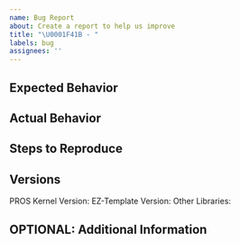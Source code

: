 ```yaml
---
name: Bug Report
about: Create a report to help us improve
title: "\U0001F41B - "
labels: bug
assignees: ''
---
```


## Expected Behavior
<!-- What behavior were you expecting? -->

## Actual Behavior
<!-- What behavior ended up happening? -->

## Steps to Reproduce
<!-- Provide a link to a live example, or a set of steps to reproduce this bug.  If able, please include code to reproduce -->

## Versions
<!-- Run `pros conduct info-project` to see what versions you're running. -->
PROS Kernel Version: <!-- eg. 4.1.0 -->
EZ-Template Version: <!-- eg. v3.1.0 -->
Other Libraries: <!-- eg. LemLib, VOSS, etc. -->

## OPTIONAL: Additional Information
<!-- Images, code, videos.  Anything you think will help us fix this problem -->